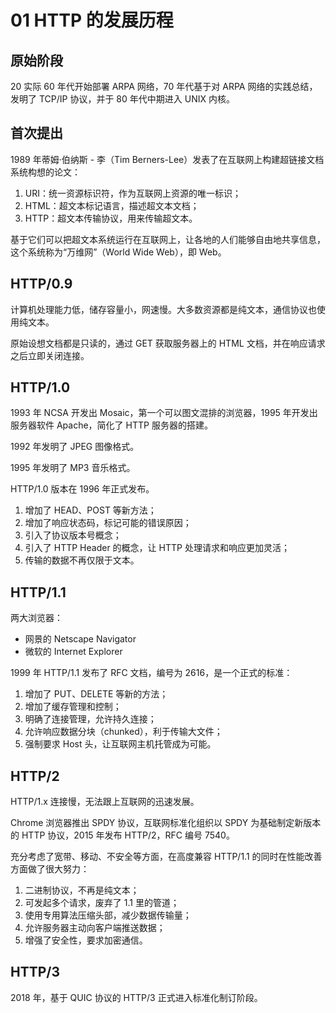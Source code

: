 # 01 HTTP 的发展历程

## 原始阶段

20 实际 60 年代开始部署 ARPA 网络，70 年代基于对 ARPA 网络的实践总结，发明了 TCP/IP 协议，并于 80 年代中期进入 UNIX 内核。

## 首次提出

1989 年蒂姆·伯纳斯 - 李（Tim Berners-Lee）发表了在互联网上构建超链接文档系统构想的论文：

1. URI：统一资源标识符，作为互联网上资源的唯一标识；
2. HTML：超文本标记语言，描述超文本文档；
3. HTTP：超文本传输协议，用来传输超文本。

基于它们可以把超文本系统运行在互联网上，让各地的人们能够自由地共享信息，这个系统称为“万维网”（World Wide Web），即 Web。

## HTTP/0.9

计算机处理能力低，储存容量小，网速慢。大多数资源都是纯文本，通信协议也使用纯文本。

原始设想文档都是只读的，通过 GET 获取服务器上的 HTML 文档，并在响应请求之后立即关闭连接。

## HTTP/1.0

1993 年 NCSA 开发出 Mosaic，第一个可以图文混排的浏览器，1995 年开发出服务器软件 Apache，简化了 HTTP 服务器的搭建。

1992 年发明了 JPEG 图像格式。

1995 年发明了 MP3 音乐格式。

HTTP/1.0 版本在 1996 年正式发布。

1. 增加了 HEAD、POST 等新方法；
2. 增加了响应状态码，标记可能的错误原因；
3. 引入了协议版本号概念；
4. 引入了 HTTP Header 的概念，让 HTTP 处理请求和响应更加灵活；
5. 传输的数据不再仅限于文本。

## HTTP/1.1

两大浏览器：

- 网景的 Netscape Navigator
- 微软的 Internet Explorer

1999 年 HTTP/1.1 发布了 RFC 文档，编号为 2616，是一个正式的标准：

1. 增加了 PUT、DELETE 等新的方法；
2. 增加了缓存管理和控制；
3. 明确了连接管理，允许持久连接；
4. 允许响应数据分块（chunked），利于传输大文件；
5. 强制要求 Host 头，让互联网主机托管成为可能。

## HTTP/2

HTTP/1.x 连接慢，无法跟上互联网的迅速发展。

Chrome 浏览器推出 SPDY 协议，互联网标准化组织以 SPDY 为基础制定新版本的 HTTP 协议，2015 年发布 HTTP/2，RFC 编号 7540。

充分考虑了宽带、移动、不安全等方面，在高度兼容 HTTP/1.1 的同时在性能改善方面做了很大努力：

1. 二进制协议，不再是纯文本；
2. 可发起多个请求，废弃了 1.1 里的管道；
3. 使用专用算法压缩头部，减少数据传输量；
4. 允许服务器主动向客户端推送数据；
5. 增强了安全性，要求加密通信。

## HTTP/3

2018 年，基于 QUIC 协议的 HTTP/3 正式进入标准化制订阶段。
